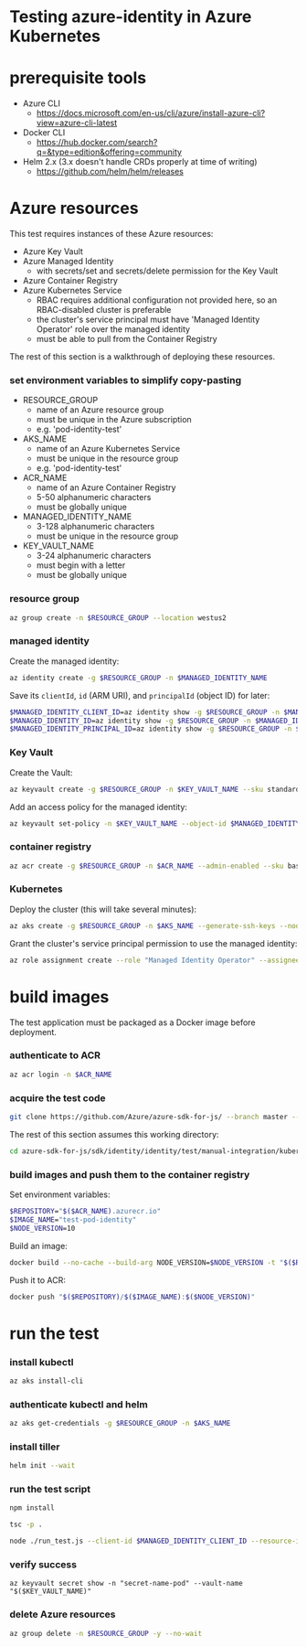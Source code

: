 # Testing azure-identity in Azure Kubernetes

# prerequisite tools
- Azure CLI
  - https://docs.microsoft.com/en-us/cli/azure/install-azure-cli?view=azure-cli-latest
- Docker CLI
  - https://hub.docker.com/search?q=&type=edition&offering=community
- Helm 2.x (3.x doesn't handle CRDs properly at time of writing)
  - https://github.com/helm/helm/releases


# Azure resources
This test requires instances of these Azure resources:
- Azure Key Vault
- Azure Managed Identity
  - with secrets/set and secrets/delete permission for the Key Vault
- Azure Container Registry
- Azure Kubernetes Service
  - RBAC requires additional configuration not provided here, so an RBAC-disabled cluster is preferable
  - the cluster's service principal must have 'Managed Identity Operator' role over the managed identity
  - must be able to pull from the Container Registry

The rest of this section is a walkthrough of deploying these resources.

### set environment variables to simplify copy-pasting
- RESOURCE_GROUP
  - name of an Azure resource group
  - must be unique in the Azure subscription
  - e.g. 'pod-identity-test'
- AKS_NAME
  - name of an Azure Kubernetes Service
  - must be unique in the resource group
  - e.g. 'pod-identity-test'
- ACR_NAME
  - name of an Azure Container Registry
  - 5-50 alphanumeric characters
  - must be globally unique
- MANAGED_IDENTITY_NAME
  - 3-128 alphanumeric characters
  - must be unique in the resource group
- KEY_VAULT_NAME
  - 3-24 alphanumeric characters
  - must begin with a letter
  - must be globally unique

### resource group
```sh
az group create -n $RESOURCE_GROUP --location westus2
```

### managed identity
Create the managed identity:
```sh
az identity create -g $RESOURCE_GROUP -n $MANAGED_IDENTITY_NAME
```

Save its `clientId`, `id` (ARM URI), and `principalId` (object ID) for later:
```sh
$MANAGED_IDENTITY_CLIENT_ID=az identity show -g $RESOURCE_GROUP -n $MANAGED_IDENTITY_NAME --query clientId -o tsv
$MANAGED_IDENTITY_ID=az identity show -g $RESOURCE_GROUP -n $MANAGED_IDENTITY_NAME --query id -o tsv
$MANAGED_IDENTITY_PRINCIPAL_ID=az identity show -g $RESOURCE_GROUP -n $MANAGED_IDENTITY_NAME --query principalId -o tsv
```

### Key Vault
Create the Vault:
```sh
az keyvault create -g $RESOURCE_GROUP -n $KEY_VAULT_NAME --sku standard
```

Add an access policy for the managed identity:
```sh
az keyvault set-policy -n $KEY_VAULT_NAME --object-id $MANAGED_IDENTITY_PRINCIPAL_ID --secret-permissions set delete
```

### container registry
```sh
az acr create -g $RESOURCE_GROUP -n $ACR_NAME --admin-enabled --sku basic
```

### Kubernetes
Deploy the cluster (this will take several minutes):
```sh
az aks create -g $RESOURCE_GROUP -n $AKS_NAME --generate-ssh-keys --node-count 1 --disable-rbac --attach-acr $ACR_NAME
```

Grant the cluster's service principal permission to use the managed identity:
```sh
az role assignment create --role "Managed Identity Operator" --assignee $(az aks show -g $RESOURCE_GROUP -n $AKS_NAME --query servicePrincipalProfile.clientId -o tsv) --scope $MANAGED_IDENTITY_ID
```


# build images
The test application must be packaged as a Docker image before deployment.

### authenticate to ACR
```sh
az acr login -n $ACR_NAME
```

### acquire the test code
```sh
git clone https://github.com/Azure/azure-sdk-for-js/ --branch master --single-branch --depth 1
```

The rest of this section assumes this working directory:
```sh
cd azure-sdk-for-js/sdk/identity/identity/test/manual-integration/kubernetes
```

### build images and push them to the container registry
Set environment variables:
```sh
$REPOSITORY="$($ACR_NAME).azurecr.io"
$IMAGE_NAME="test-pod-identity"
$NODE_VERSION=10
```

Build an image:
```sh
docker build --no-cache --build-arg NODE_VERSION=$NODE_VERSION -t "$($REPOSITORY)/$($IMAGE_NAME):$($NODE_VERSION)" .
```

Push it to ACR:
```sh
docker push "$($REPOSITORY)/$($IMAGE_NAME):$($NODE_VERSION)"
```

# run the test

### install kubectl
```sh
az aks install-cli
```

### authenticate kubectl and helm
```sh
az aks get-credentials -g $RESOURCE_GROUP -n $AKS_NAME
```

### install tiller
```sh
helm init --wait
```

### run the test script
```sh
npm install
```

```sh
tsc -p .
```

```sh
node ./run_test.js --client-id $MANAGED_IDENTITY_CLIENT_ID --resource-id $MANAGED_IDENTITY_ID --vault-url "https://$($KEY_VAULT_NAME).vault.azure.net" --repository $REPOSITORY --image-name $IMAGE_NAME --image-tag $NODE_VERSION
```

### verify success

```
az keyvault secret show -n "secret-name-pod" --vault-name "$($KEY_VAULT_NAME)"
```

### delete Azure resources
```sh
az group delete -n $RESOURCE_GROUP -y --no-wait
```